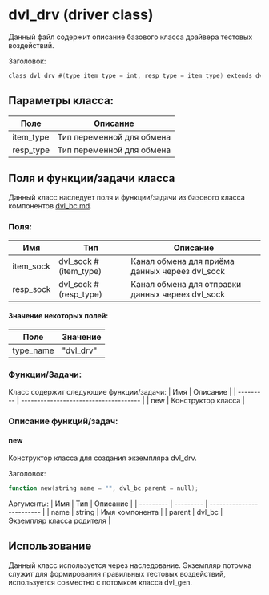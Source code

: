 # dvl_drv (driver class)
Данный файл содержит описание базового класса драйвера тестовых воздействий.

Заголовок:
```Verilog
class dvl_drv #(type item_type = int, resp_type = item_type) extends dvl_bc;
```

## Параметры класса:

| Поле      | Описание                  |
| --------- | ------------------------- |
| item_type | Тип переменной для обмена |
| resp_type | Тип переменной для обмена |

## Поля и функции/задачи класса  

Данный класс наследует поля и функции/задачи из базового класса компонентов [dvl_bc.md](dvl_bc.md).

### Поля:

| Имя       | Тип                   | Описание                                          |
| --------- | --------------------- | ------------------------------------------------- |
| item_sock | dvl_sock #(item_type) | Канал обмена для приёма данных череез dvl_sock    |
| resp_sock | dvl_sock #(resp_type) | Канал обмена для отправки данных череез dvl_sock  |

#### Значение некоторых полей:

| Поле      | Значение  |
| --------- | --------- |
| type_name | "dvl_drv" |

### Функции/Задачи:
Класс содержит следующие функции/задачи:
| Имя       | Описание                              |
| --------- | ------------------------------------- |
| new       | Конструктор класса                    |

### Описание функций/задач:

#### new
Конструктор класса для создания экземпляра dvl_drv.

Заголовок:
```Verilog
function new(string name = "", dvl_bc parent = null);
```

Аргументы:
| Имя       | Тип       | Описание                  |
| --------- | --------- | ------------------------- |
| name      | string    | Имя компонента            |
| parent    | dvl_bc    | Экземпляр класса родителя |

## Использование

Данный класс используется через наследование. Экземпляр потомка служит для формирования правильных тестовых воздействий, используется совместно с потомком класса dvl_gen.